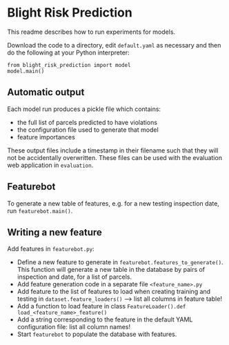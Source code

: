 # Blight Risk Prediction

This readme describes how to run experiments for models. 

Download the code to a directory, edit `default.yaml` as necessary and then do the following at your Python interpreter:


```
from blight_risk_prediction import model
model.main()
```

## Automatic output

Each model run produces a pickle file which contains:

* the full list of parcels predicted to have violations
* the configuration file used to generate that model
* feature importances

These output files include a timestamp in their filename such that they will not be accidentally overwritten. These files can be used with the evaluation web application in `evaluation`. 

## Featurebot

To generate a new table of features, e.g. for a new  testing inspection date, run `featurebot.main()`. 

## Writing a new feature

Add features in `featurebot.py`:

*  Define a new feature to generate in `featurebot.features_to_generate()`. This function will generate a new table in the database by pairs of inspection and date, for a list of parcels.
*  Add feature generation code in a separate file `<feature_name>.py`
*  Add feature to the list of features to load when creating training and testing in `dataset.feature_loaders()` --> list all columns in feature table!
*  Add a function to load feature in class `FeatureLoader().def load_<feature_name>_feature()`
*  Add a string corresponding to the feature in the default YAML configuration file: list all column names!
*  Start `featurebot` to populate the database with features.
